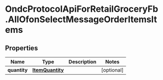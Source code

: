 # OndcProtocolApiForRetailGroceryFb.AllOfonSelectMessageOrderItemsItems

## Properties
Name | Type | Description | Notes
------------ | ------------- | ------------- | -------------
**quantity** | [**ItemQuantity**](ItemQuantity.md) |  | [optional] 
